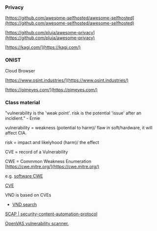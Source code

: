 ### Privacy 
[https://github.com/awesome-selfhosted/awesome-selfhosted](https://github.com/awesome-selfhosted/awesome-selfhosted)

[https://github.com/pluja/awesome-privacy](https://github.com/pluja/awesome-privacy)

[https://kagi.com/](https://kagi.com/)

### ONIST
Cloud Browser

[https://www.osint.industries/](https://www.osint.industries/)

[https://pimeyes.com/](https://pimeyes.com/)

### Class material

"vulnerability is the 'weak point'.
risk is the potential 'issue' after an incidient." - Ernie

vulnerability = weakness (potential to harm)/ flaw in soft/hardware, it will affect CIA.

risk =  impact and likelyhood (harm)/ the effect 

CVE = record of a Vulnerability

CWE = Commmon Weakness Enumeration \
[https://cwe.mitre.org/](https://cwe.mitre.org/)

e.g. [software CWE](https://cwe.mitre.org/data/definitions/699.html)

[CVE](https://www.cve.org/)

VND is based on CVEs
- [VND search](https://nvd.nist.gov/vuln/search)

[SCAP | security-content-automation-protocol](https://csrc.nist.gov/projects/security-content-automation-protocol)

[OpenVAS vulnerability scanner.](https://www.openvas.org/)

